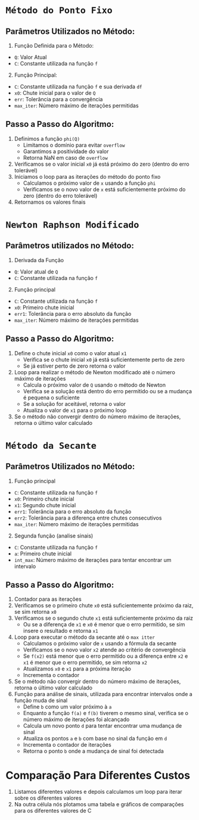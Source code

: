# `Método do Ponto Fixo`
## Parâmetros Utilizados no Método:
1. Função Definida para o Método:
- `Q`: Valor Atual
- `C`: Constante utilizada na função `f`
2. Função Principal: 
- `C`: Constante utilizada na função `f` e sua derivada `df`
- `x0`: Chute inicial para o valor de `Q`
- `err`: Tolerância para a convergência
- `max_iter`: Número máximo de iterações permitidas
## Passo a Passo do Algoritmo:
1. Definimos a função `phi(Q)`
    - Limitamos o domínio para evitar `overflow`
    - Garantimos a positividade do valor
    - Retorna NaN em caso de `overflow`
2. Verificamos se o valor inicial `x0` já está próximo do zero (dentro do erro tolerável)
3. Iniciamos o loop para as iterações do método do ponto fixo
    - Calculamos o próximo valor de `x` usando a função `phi`
    - Verificamos se o novo valor de `x` está suficientemente próximo do zero (dentro do erro tolerável)
4. Retornamos os valores finais

# `Newton Raphson Modificado`
## Parâmetros utilizados no Método:
1. Derivada da Função
- `Q`: Valor atual de `Q`
- `C`: Constante utilizada na função `f`
2. Função principal
- `C`: Constante utilizada na função `f`
- `x0`: Primeiro chute inicial
- `err1`: Tolerância para o erro absoluto da função
- `max_iter`: Número máximo de iterações permitidas
## Passo a Passo do Algoritmo:
1. Define o chute inicial `x0` como o valor atual `x1`
    - Verifica se o chute inicial `x0` já está suficientemente perto de zero
    - Se já estiver perto de zero retorna o valor
2. Loop para realizar o método de Newton modificado até o número máximo de iterações
    -  Calcula o próximo valor de `Q` usando o método de Newton
    -  Verifica se a solução está dentro do erro permitido ou se a mudança é pequena o suficiente
    -  Se a solução for aceitável, retorna o valor
    -  Atualiza o valor de `x1` para o próximo loop
3. Se o método não convergir dentro do número máximo de iterações, retorna o último valor calculado

# `Método da Secante`
## Parâmetros Utilizados no Método: 
1. Função principal
- `C`: Constante utilizada na função `f`
- ``x0``: Primeiro chute inicial
- ``x1``: Segundo chute inicial
- `err1`: Tolerância para o erro absoluto da função
- `err2`: Tolerância para a diferença entre chutes consecutivos
- `max_iter`: Número máximo de iterações permitidas

2. Segunda função (analise sinais)
- `C`: Constante utilizada na função `f`
- `a`: Primeiro chute inicial
- `int_max`: Número máximo de iterações para tentar encontrar um intervalo
## Passo a Passo do Algoritmo:
1. Contador para as iterações
2. Verificamos se o primeiro chute ``x0`` está suficientemente próximo da raiz, se sim retorna ``x0``
3. Verificamos se o segundo chute `x1` está suficientemente próximo da raiz
    - Ou se a diferença de `x1` e `x0` é menor que o erro permitido, se sim insere o resultado e retorna `x1`
4. Loop para executar o método da secante até o `max itter`
    - Calculamos o próximo valor de `x` usando a fórmula da secante
    - Verificamos se o novo valor `x2` atende ao critério de convergência
    - Se `f(x2)` está menor que o erro permitido ou a diferença entre `x2` e `x1` é menor que o erro permitido, se sim retorna `x2`
    - Atualizamos `x0` e `x1` para a próxima iteração
    - Incrementa o contador
5. Se o método não convergir dentro do número máximo de iterações, retorna o último valor calculado 
6. Função para análise de sinais, utilizada para encontrar intervalos onde a função muda de sinal
    - Define `b` como um valor próximo à `a`
    - Enquanto a função `f(a)` e `f(b)` tiverem o mesmo sinal, verifica se o número máximo de iterações foi alcançado
    - Calcula um novo ponto `d` para tentar encontrar uma mudança de sinal
    - Atualiza os pontos `a` e `b` com base no sinal da função em `d`
    - Incrementa o contador de iterações
    - Retorna o ponto `b` onde a mudança de sinal foi detectada

# Comparação Para Diferentes Custos 
1. Listamos diferentes valores e depois calculamos um loop para iterar sobre os diferentes valores
2. Na outra célula nós plotamos uma tabela e gráficos de comparações para os diferentes valores de C